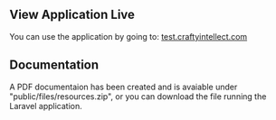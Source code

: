 ## View Application Live
You can use the application by going to: <a href="http://www.test.craftyintellect.com/">test.craftyintellect.com</a>

## Documentation
A PDF documentaion has been created and is avaiable under "public/files/resources.zip", or you can download the file running the Laravel application.